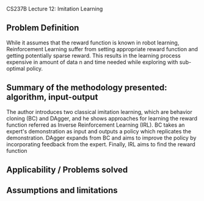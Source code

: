 CS237B Lecture 12: Imitation Learning

## Problem Definition
While it assumes that the reward function is known in robot learning, Reinforcement Learning suffer from setting appropriate reward function and getting potentially sparse reward. This results in the learning process expensive in amount of data n and time needed while exploring with sub-optimal policy.

## Summary of the methodology presented: algorithm, input-output
The author introduces two classical imitation learning, which are behavior cloning (BC) and DAgger, and he shows approaches for learning the reward function referred as Inverse Reinforcement Learning (IRL).  BC takes an expert's demonstration as input and outputs a policy which replicates the demonstration. DAgger expands from BC and aims to improve the policy by incorporating feedback from the expert. Finally, IRL aims to find the reward function

## Applicability / Problems solved


## Assumptions and limitations

